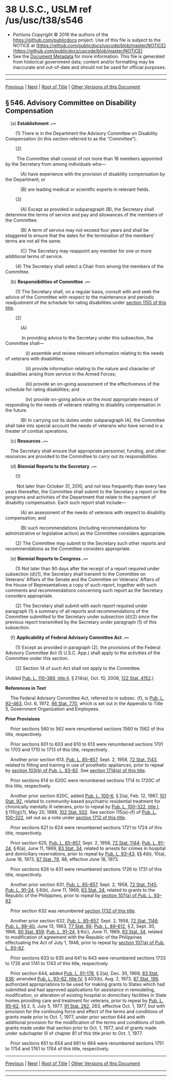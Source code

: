 ---
---

# 38 U.S.C., USLM ref /us/usc/t38/s546

* Portions Copyright © 2016 the authors of the https://github.com/publicdocs project.
  Use of this file is subject to the NOTICE at [https://github.com/publicdocs/uscode/blob/master/NOTICE](https://github.com/publicdocs/uscode/blob/master/NOTICE)
* See the [Document Metadata](././../../../../../..//README.md) for more information.
  This file is generated from historical government data; content and/or formatting may be inaccurate and out-of-date and should not be used for official purposes.

----------
----------

[Previous](./../../../../../..//us/usc/t38/ptI/ch5/schIII/m__us_usc_t38_s545.md) | [Next](./../../../../../..//us/usc/t38/ptI/ch7/m__us_usc_t38_ptI_ch7.md) | [Root of Title](./../../../../../../) | [Other Versions of this Document](https://publicdocs.github.io/go/links?ns=uslm&ref=%2Fus%2Fusc%2Ft38%2Fs546)

## § 546. Advisory Committee on Disability Compensation

    (a)  __Establishment__  __.—__ 

        (1) There is in the Department the Advisory Committee on Disability Compensation (in this section referred to as the “Committee”).

        (2)

         The Committee shall consist of not more than 18 members appointed by the Secretary from among individuals who—

            (A) have experience with the provision of disability compensation by the Department; or

            (B) are leading medical or scientific experts in relevant fields.

        (3)

            (A) Except as provided in subparagraph (B), the Secretary shall determine the terms of service and pay and allowances of the members of the Committee.

            (B) A term of service may not exceed four years and shall be staggered to ensure that the dates for the termination of the members’ terms are not all the same.

            (C) The Secretary may reappoint any member for one or more additional terms of service.

        (4) The Secretary shall select a Chair from among the members of the Committee.

    (b)  __Responsibilities of Committee__  __.—__ 

        (1) The Secretary shall, on a regular basis, consult with and seek the advice of the Committee with respect to the maintenance and periodic readjustment of the schedule for rating disabilities under [section 1155 of this title][/us/usc/t38/s1155].

        (2)

            (A)

             In providing advice to the Secretary under this subsection, the Committee shall—

                (i) assemble and review relevant information relating to the needs of veterans with disabilities;

                (ii) provide information relating to the nature and character of disabilities arising from service in the Armed Forces;

                (iii) provide an on-going assessment of the effectiveness of the schedule for rating disabilities; and

                (iv) provide on-going advice on the most appropriate means of responding to the needs of veterans relating to disability compensation in the future.

            (B) In carrying out its duties under subparagraph (A), the Committee shall take into special account the needs of veterans who have served in a theater of combat operations.

    (c)  __Resources__  __.—__ 

    The Secretary shall ensure that appropriate personnel, funding, and other resources are provided to the Committee to carry out its responsibilities.

    (d)  __Biennial Reports to the Secretary__  __.—__ 

        (1)

         Not later than October 31, 2010, and not less frequently than every two years thereafter, the Committee shall submit to the Secretary a report on the programs and activities of the Department that relate to the payment of disability compensation. Each such report shall include—

            (A) an assessment of the needs of veterans with respect to disability compensation; and

            (B) such recommendations (including recommendations for administrative or legislative action) as the Committee considers appropriate.

        (2) The Committee may submit to the Secretary such other reports and recommendations as the Committee considers appropriate.

    (e)  __Biennial Reports to Congress__  __.—__ 

        (1) Not later than 90 days after the receipt of a report required under subsection (d)(1), the Secretary shall transmit to the Committee on Veterans’ Affairs of the Senate and the Committee on Veterans’ Affairs of the House of Representatives a copy of such report, together with such comments and recommendations concerning such report as the Secretary considers appropriate.

        (2) The Secretary shall submit with each report required under paragraph (1) a summary of all reports and recommendations of the Committee submitted to the Secretary under subsection (d)(2) since the previous report transmitted by the Secretary under paragraph (1) of this subsection.

    (f)  __Applicability of Federal Advisory Committee Act__  __.—__ 

        (1) Except as provided in paragraph (2), the provisions of the Federal Advisory Committee Act (5 U.S.C. App.) shall apply to the activities of the Committee under this section.

        (2) Section 14 of such Act shall not apply to the Committee.

(Added [Pub. L. 110–389, title II][/us/pl/110/389/tII], § 214(a), Oct. 10, 2008, [122 Stat. 4152][/us/stat/122/4152].)

 __References in Text__ 

    The Federal Advisory Committee Act, referred to in subsec. (f), is [Pub. L. 92–463][/us/pl/92/463], Oct. 6, 1972, [86 Stat. 770][/us/stat/86/770], which is set out in the Appendix to Title 5, Government Organization and Employees.

 __Prior Provisions__ 

    Prior sections 560 to 562 were renumbered sections 1560 to 1562 of this title, respectively.

    Prior sections 601 to 603 and 610 to 613 were renumbered sections 1701 to 1703 and 1710 to 1713 of this title, respectively.

    Another prior section 613, [Pub. L. 85–857][/us/pl/85/857], Sept. 2, 1958, [72 Stat. 1143][/us/stat/72/1143], related to fitting and training in use of prosthetic appliances, prior to repeal by [section 103(b) of Pub. L. 93–82][/us/pl/93/82/s103/b]. See [section 1714(a) of this title][/us/usc/t38/s1714/a].

    Prior sections 614 to 620C were renumbered sections 1714 to 1720C of this title, respectively.

    Another prior section 620C, added [Pub. L. 100–6][/us/pl/100/6], § 2(a), Feb. 12, 1987, [101 Stat. 92][/us/stat/101/92], related to community-based psychiatric residential treatment for chronically mentally ill veterans, prior to repeal by [Pub. L. 100–322, title I][/us/pl/100/322/tI], § 115(g)(1), May 20, 1988, [102 Stat. 502][/us/stat/102/502]. See section 115(a)–(f) of [Pub. L. 100–322][/us/pl/100/322], set out as a note under [section 1712 of this title][/us/usc/t38/s1712].

    Prior sections 621 to 624 were renumbered sections 1721 to 1724 of this title, respectively.

    Prior section 625, [Pub. L. 85–857][/us/pl/85/857], Sept. 2, 1958, [72 Stat. 1144][/us/stat/72/1144]; [Pub. L. 91–24][/us/pl/91/24], § 6(a), June 11, 1969, [83 Stat. 34][/us/stat/83/34], related to arrests for crimes in hospital and domiciliary reservations, prior to repeal by [Pub. L. 93–43][/us/pl/93/43], §§ 4(b), 10(a), June 18, 1973, [87 Stat. 79][/us/stat/87/79], 88, effective June 18, 1973.

    Prior sections 626 to 631 were renumbered sections 1726 to 1731 of this title, respectively.

    Another prior section 631, [Pub. L. 85–857][/us/pl/85/857], Sept. 2, 1958, [72 Stat. 1145][/us/stat/72/1145]; [Pub. L. 91–24][/us/pl/91/24], § 6(b), June 11, 1969, [83 Stat. 34][/us/stat/83/34], related to grants to the Republic of the Philippines, prior to repeal by [section 107(a) of Pub. L. 93–82][/us/pl/93/82/s107/a].

    Prior section 632 was renumbered [section 1732 of this title][/us/usc/t38/s1732].

    Another prior section 632, [Pub. L. 85–857][/us/pl/85/857], Sept. 2, 1958, [72 Stat. 1146][/us/stat/72/1146]; [Pub. L. 88–40][/us/pl/88/40], June 13, 1963, [77 Stat. 66][/us/stat/77/66]; [Pub. L. 89–612][/us/pl/89/612], § 2, Sept. 30, 1966, [80 Stat. 859][/us/stat/80/859]; [Pub. L. 91–24][/us/pl/91/24], § 6(c), June 11, 1969, [83 Stat. 34][/us/stat/83/34], related to modification of agreement with the Republic of the Philippines effectuating the Act of July 1, 1948, prior to repeal by [section 107(a) of Pub. L. 93–82][/us/pl/93/82/s107/a].

    Prior sections 633 to 635 and 641 to 643 were renumbered sections 1733 to 1735 and 1741 to 1743 of this title, respectively.

    Prior section 644, added [Pub. L. 91–178][/us/pl/91/178], § 2(a), Dec. 30, 1969, [83 Stat. 836][/us/stat/83/836]; amended [Pub. L. 93–82, title IV][/us/pl/93/82/tIV], § 403(b), Aug. 2, 1973, [87 Stat. 196][/us/stat/87/196], authorized appropriations to be used for making grants to States which had submitted and had approved applications for assistance in remodeling, modification, or alteration of existing hospital or domiciliary facilities in State homes providing care and treatment for veterans, prior to repeal by [Pub. L. 95–62][/us/pl/95/62], §§ 2, 5, July 5, 1977, [91 Stat. 262][/us/stat/91/262], 263, effective Oct. 1, 1977, but with provision for the continuing force and effect of the terms and conditions of grants made prior to Oct. 1, 1977, under prior section 644 and with additional provision for the modification of the terms and conditions of both grants made under that section prior to Oct. 1, 1977, and of grants made under subchapter III of chapter 81 of this title prior to Oct. 1, 1977.

    Prior sections 651 to 654 and 661 to 664 were renumbered sections 1751 to 1754 and 1761 to 1764 of this title, respectively.

----------

[Previous](./../../../../../..//us/usc/t38/ptI/ch5/schIII/m__us_usc_t38_s545.md) | [Next](./../../../../../..//us/usc/t38/ptI/ch7/m__us_usc_t38_ptI_ch7.md) | [Root of Title](./../../../../../../) | [Other Versions of this Document](https://publicdocs.github.io/go/links?ns=uslm&ref=%2Fus%2Fusc%2Ft38%2Fs546)

----------
----------

[/us/usc/t38/s1155]: https://publicdocs.github.io/go/links?ns=uslm&ref=%2Fus%2Fusc%2Ft38%2Fs1155
[/us/pl/110/389/tII]: https://publicdocs.github.io/go/links?ns=uslm&ref=%2Fus%2Fpl%2F110%2F389%2FtII
[/us/stat/122/4152]: https://publicdocs.github.io/go/links?ns=uslm&ref=%2Fus%2Fstat%2F122%2F4152
[/us/pl/92/463]: https://publicdocs.github.io/go/links?ns=uslm&ref=%2Fus%2Fpl%2F92%2F463
[/us/stat/86/770]: https://publicdocs.github.io/go/links?ns=uslm&ref=%2Fus%2Fstat%2F86%2F770
[/us/pl/85/857]: https://publicdocs.github.io/go/links?ns=uslm&ref=%2Fus%2Fpl%2F85%2F857
[/us/stat/72/1143]: https://publicdocs.github.io/go/links?ns=uslm&ref=%2Fus%2Fstat%2F72%2F1143
[/us/pl/93/82/s103/b]: https://publicdocs.github.io/go/links?ns=uslm&ref=%2Fus%2Fpl%2F93%2F82%2Fs103%2Fb
[/us/usc/t38/s1714/a]: https://publicdocs.github.io/go/links?ns=uslm&ref=%2Fus%2Fusc%2Ft38%2Fs1714%2Fa
[/us/pl/100/6]: https://publicdocs.github.io/go/links?ns=uslm&ref=%2Fus%2Fpl%2F100%2F6
[/us/stat/101/92]: https://publicdocs.github.io/go/links?ns=uslm&ref=%2Fus%2Fstat%2F101%2F92
[/us/pl/100/322/tI]: https://publicdocs.github.io/go/links?ns=uslm&ref=%2Fus%2Fpl%2F100%2F322%2FtI
[/us/stat/102/502]: https://publicdocs.github.io/go/links?ns=uslm&ref=%2Fus%2Fstat%2F102%2F502
[/us/pl/100/322]: https://publicdocs.github.io/go/links?ns=uslm&ref=%2Fus%2Fpl%2F100%2F322
[/us/usc/t38/s1712]: https://publicdocs.github.io/go/links?ns=uslm&ref=%2Fus%2Fusc%2Ft38%2Fs1712
[/us/pl/85/857]: https://publicdocs.github.io/go/links?ns=uslm&ref=%2Fus%2Fpl%2F85%2F857
[/us/stat/72/1144]: https://publicdocs.github.io/go/links?ns=uslm&ref=%2Fus%2Fstat%2F72%2F1144
[/us/pl/91/24]: https://publicdocs.github.io/go/links?ns=uslm&ref=%2Fus%2Fpl%2F91%2F24
[/us/stat/83/34]: https://publicdocs.github.io/go/links?ns=uslm&ref=%2Fus%2Fstat%2F83%2F34
[/us/pl/93/43]: https://publicdocs.github.io/go/links?ns=uslm&ref=%2Fus%2Fpl%2F93%2F43
[/us/stat/87/79]: https://publicdocs.github.io/go/links?ns=uslm&ref=%2Fus%2Fstat%2F87%2F79
[/us/pl/85/857]: https://publicdocs.github.io/go/links?ns=uslm&ref=%2Fus%2Fpl%2F85%2F857
[/us/stat/72/1145]: https://publicdocs.github.io/go/links?ns=uslm&ref=%2Fus%2Fstat%2F72%2F1145
[/us/pl/91/24]: https://publicdocs.github.io/go/links?ns=uslm&ref=%2Fus%2Fpl%2F91%2F24
[/us/stat/83/34]: https://publicdocs.github.io/go/links?ns=uslm&ref=%2Fus%2Fstat%2F83%2F34
[/us/pl/93/82/s107/a]: https://publicdocs.github.io/go/links?ns=uslm&ref=%2Fus%2Fpl%2F93%2F82%2Fs107%2Fa
[/us/usc/t38/s1732]: https://publicdocs.github.io/go/links?ns=uslm&ref=%2Fus%2Fusc%2Ft38%2Fs1732
[/us/pl/85/857]: https://publicdocs.github.io/go/links?ns=uslm&ref=%2Fus%2Fpl%2F85%2F857
[/us/stat/72/1146]: https://publicdocs.github.io/go/links?ns=uslm&ref=%2Fus%2Fstat%2F72%2F1146
[/us/pl/88/40]: https://publicdocs.github.io/go/links?ns=uslm&ref=%2Fus%2Fpl%2F88%2F40
[/us/stat/77/66]: https://publicdocs.github.io/go/links?ns=uslm&ref=%2Fus%2Fstat%2F77%2F66
[/us/pl/89/612]: https://publicdocs.github.io/go/links?ns=uslm&ref=%2Fus%2Fpl%2F89%2F612
[/us/stat/80/859]: https://publicdocs.github.io/go/links?ns=uslm&ref=%2Fus%2Fstat%2F80%2F859
[/us/pl/91/24]: https://publicdocs.github.io/go/links?ns=uslm&ref=%2Fus%2Fpl%2F91%2F24
[/us/stat/83/34]: https://publicdocs.github.io/go/links?ns=uslm&ref=%2Fus%2Fstat%2F83%2F34
[/us/pl/93/82/s107/a]: https://publicdocs.github.io/go/links?ns=uslm&ref=%2Fus%2Fpl%2F93%2F82%2Fs107%2Fa
[/us/pl/91/178]: https://publicdocs.github.io/go/links?ns=uslm&ref=%2Fus%2Fpl%2F91%2F178
[/us/stat/83/836]: https://publicdocs.github.io/go/links?ns=uslm&ref=%2Fus%2Fstat%2F83%2F836
[/us/pl/93/82/tIV]: https://publicdocs.github.io/go/links?ns=uslm&ref=%2Fus%2Fpl%2F93%2F82%2FtIV
[/us/stat/87/196]: https://publicdocs.github.io/go/links?ns=uslm&ref=%2Fus%2Fstat%2F87%2F196
[/us/pl/95/62]: https://publicdocs.github.io/go/links?ns=uslm&ref=%2Fus%2Fpl%2F95%2F62
[/us/stat/91/262]: https://publicdocs.github.io/go/links?ns=uslm&ref=%2Fus%2Fstat%2F91%2F262


